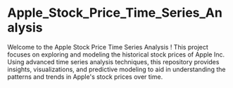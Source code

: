 # Apple_Stock_Price_Time_Series_Analysis
Welcome to the Apple Stock Price Time Series Analysis ! This project focuses on exploring and modeling the historical stock prices of Apple Inc. Using advanced time series analysis techniques, this repository provides insights, visualizations, and predictive modeling to aid in understanding the patterns and trends in Apple's stock prices over time.
